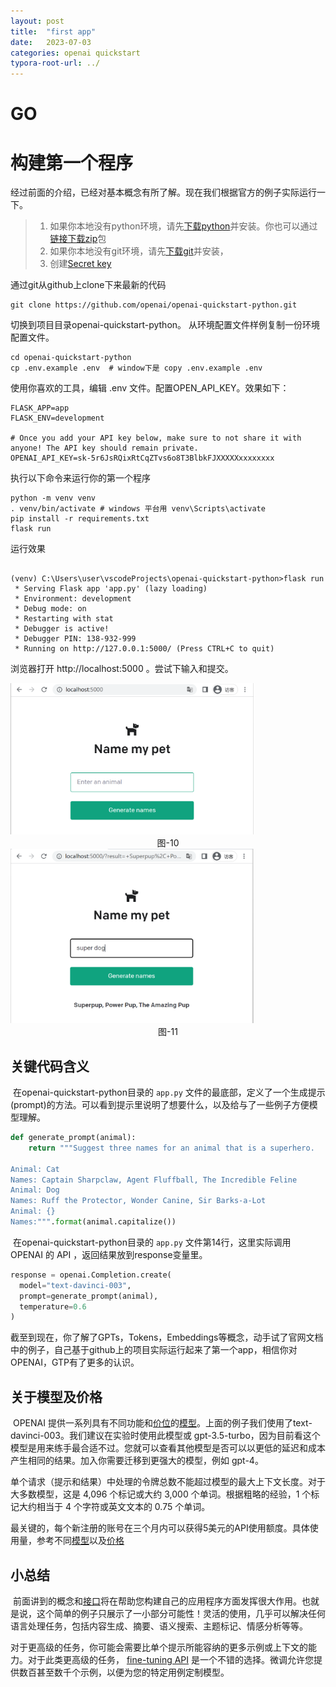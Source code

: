 ```yaml
---
layout: post
title:  "first app"
date:   2023-07-03
categories: openai quickstart	
typora-root-url: ../
---
```


# GO

# 构建第一个程序

​	经过前面的介绍，已经对基本概念有所了解。现在我们根据官方的例子实际运行一下。

> 1. 如果你本地没有python环境，请先[下载python](https://www.python.org/downloads/)并安装。你也可以通过[链接下载zip](https://github.com/openai/openai-quickstart-python/archive/refs/heads/master.zip)包
> 2. 如果你本地没有git环境，请先[下载git](https://git-scm.com/downloads)并安装，
> 3. 创建[Secret key](https://platform.openai.com/account/api-keys)

通过git从github上clone下来最新的代码

```shell
git clone https://github.com/openai/openai-quickstart-python.git
```

切换到项目目录openai-quickstart-python。 从环境配置文件样例复制一份环境配置文件。

```shell
cd openai-quickstart-python
cp .env.example .env  # window下是 copy .env.example .env
```

使用你喜欢的工具，编辑 .env 文件。配置OPEN_API_KEY。效果如下：

```properties
FLASK_APP=app
FLASK_ENV=development

# Once you add your API key below, make sure to not share it with anyone! The API key should remain private.
OPENAI_API_KEY=sk-5r6JsRQixRtCqZTvs6o8T3BlbkFJXXXXXxxxxxxxx
```

执行以下命令来运行你的第一个程序

```shell
python -m venv venv
. venv/bin/activate # windows 平台用 venv\Scripts\activate
pip install -r requirements.txt 
flask run
```

运行效果

```shell

(venv) C:\Users\user\vscodeProjects\openai-quickstart-python>flask run
 * Serving Flask app 'app.py' (lazy loading)
 * Environment: development
 * Debug mode: on
 * Restarting with stat
 * Debugger is active!
 * Debugger PIN: 138-932-999
 * Running on http://127.0.0.1:5000/ (Press CTRL+C to quit)	
```

浏览器打开 http://localhost:5000 。尝试下输入和提交。

<img src="/assets/images/quick-start-10.png" style="zoom:38%;FLO" />

<center>图-10</center>

<img src="/assets/images/quick-start-11.png" alt="10" style="zoom:38%;" />

<center>图-11</center>

## 关键代码含义

​	在openai-quickstart-python目录的 `app.py` 文件的最底部，定义了一个生成提示(prompt)的方法。可以看到提示里说明了想要什么，以及给与了一些例子方便模型理解。

```python
def generate_prompt(animal):
    return """Suggest three names for an animal that is a superhero.

Animal: Cat
Names: Captain Sharpclaw, Agent Fluffball, The Incredible Feline
Animal: Dog
Names: Ruff the Protector, Wonder Canine, Sir Barks-a-Lot
Animal: {}
Names:""".format(animal.capitalize())
```

​	在openai-quickstart-python目录的 `app.py` 文件第14行，这里实际调用 OPENAI 的 API ，返回结果放到response变量里。

```python
response = openai.Completion.create(
  model="text-davinci-003",
  prompt=generate_prompt(animal),
  temperature=0.6
)
```

​	截至到现在，你了解了GPTs，Tokens，Embeddings等概念，动手试了官网文档中的例子，自己基于github上的项目实际运行起来了第一个app，相信你对OPENAI，GTP有了更多的认识。

## 关于模型及价格

​	OPENAI 提供一系列具有不同功能和[价位](https://openai.com/pricing/)的[模型](https://platform.openai.com/docs/models)。上面的例子我们使用了text-davinci-003。我们建议在实验时使用此模型或 gpt-3.5-turbo，因为目前看这个模型是用来练手最合适不过。您就可以查看其他模型是否可以以更低的延迟和成本产生相同的结果。加入你需要迁移到更强大的模型，例如 gpt-4。

​	单个请求（提示和结果）中处理的令牌总数不能超过模型的最大上下文长度。对于大多数模型，这是 4,096 个标记或大约 3,000 个单词。根据粗略的经验，1 个标记大约相当于 4 个字符或英文文本的 0.75 个单词。

​	最关键的，每个新注册的账号在三个月内可以获得5美元的API使用额度。具体使用量，参考不同[模型](https://platform.openai.com/docs/models)以及[价格](https://openai.com/pricing/)

## 小总结

​	前面讲到的概念和[接口](https://platform.openai.com/docs/api-reference/completions)将在帮助您构建自己的应用程序方面发挥很大作用。也就是说，这个简单的例子只展示了一小部分可能性！灵活的使用，几乎可以解决任何语言处理任务，包括内容生成、摘要、语义搜索、主题标记、情感分析等等。

​	对于更高级的任务，你可能会需要比单个提示所能容纳的更多示例或上下文的能力。对于此类更高级的任务， [fine-tuning API](https://platform.openai.com/docs/guides/fine-tuning) 是一个不错的选择。微调允许您提供数百甚至数千个示例，以便为您的特定用例定制模型。
